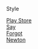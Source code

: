 Style
  
<a href="http://example.com/](https://xbrpw.github.io/resume/style-playstore/index.html"> Play Store</a><br>
<a href="http://example.com/](https://xbrpw.github.io/resume/"> Say </a><br>
<a href="http://example.com/](https://xbrpw.github.io/resume/forgot.html"> Forgot </a><br>
<a href="http://example.com/](https://xbrpw.github.io/resume/newton.html"> Newton </a><br>
